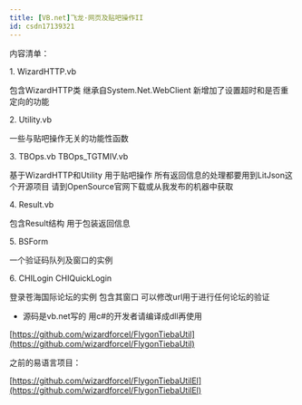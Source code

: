 ```yaml
---
title: [VB.net]飞龙·网页及贴吧操作II
id: csdn17139321
---
```


内容清单：

1\. WizardHTTP.vb

包含WizardHTTP类 继承自System.Net.WebClient 新增加了设置超时和是否重定向的功能

2\. Utility.vb

一些与贴吧操作无关的功能性函数

3\. TBOps.vb TBOps_TGTMIV.vb

基于WizardHTTP和Utility 用于贴吧操作 所有返回信息的处理都要用到LitJson这个开源项目 请到OpenSource官网下载或从我发布的机器中获取

4\. Result.vb

包含Result结构 用于包装返回信息

5\. BSForm

一个验证码队列及窗口的实例

6\. CHILogin CHIQuickLogin

登录苍海国际论坛的实例 包含其窗口 可以修改url用于进行任何论坛的验证

* 源码是vb.net写的 用c#的开发者请编译成dll再使用

[https://github.com/wizardforcel/FlygonTiebaUtil](https://github.com/wizardforcel/FlygonTiebaUtil)

之前的易语言项目：

[https://github.com/wizardforcel/FlygonTiebaUtilEl](https://github.com/wizardforcel/FlygonTiebaUtilEl)